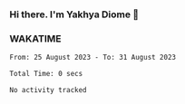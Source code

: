 ### Hi there. I'm Yakhya Diome 👋

### WAKATIME
<!--START_SECTION:waka-->

```txt
From: 25 August 2023 - To: 31 August 2023

Total Time: 0 secs

No activity tracked
```

<!--END_SECTION:waka-->

